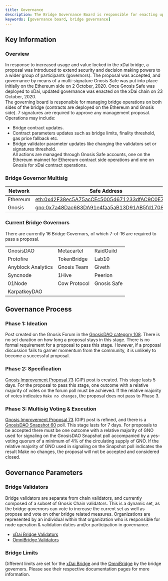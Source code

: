 ```yaml
---
title: Governance
description: The Bridge Governance Board is responsible for enacting updates related to bridge functionality, contract upgrades, and other parameters impacting bridge operations. The following items have been implemented by the board.
keywords: [governance board, bridge governance]
---
```



## Key Information

### Overview
In response to increased usage and value locked in the xDai bridge, a proposal was introduced to extend security and decision making powers to a wider group of participants (governors).
The proposal was accepted, and governance by means of a multi-signature Gnosis Safe was put into place initially on the Ethereum side on 2 October, 2020. Once Gnosis Safe was deployed to xDai, updated governance was enacted on the xDai chain on 23 October, 2020.  
The governing board is responsible for managing bridge operations on both sides of the bridge (contracts are deployed on the Ethereum and Gnosis side). 7 signatures are required to approve any management proposal. 
Operations may include:
* Bridge contract updates.
* Contract parameters updates such as bridge limits, finality threshold, gas price fallback etc.
* Bridge validator parameter updates like changing the validators set or signatures threshold.  
All actions are managed through Gnosis Safe accounts, one on the Ethereum mainnet for Ethereum contract side operations and one on Gnosis for xDai contract operations.

### Bridge Governor Multisig

| Network  | Safe Address                                                                                                                                  |
|----------|-----------------------------------------------------------------------------------------------------------------------------------------------|
| Ethereum | [eth:0x42F38ec5A75acCEc50054671233dfAC9C0E7A3F6](https://gnosis-safe.io/app/#/safes/0x42F38ec5A75acCEc50054671233dfAC9C0E7A3F6/settings)      |
| Gnosis   | [gno:0x7a48Dac683DA91e4faa5aB13D91AB5fd170875bd](https://xdai.gnosis-safe.io/app/#/safes/0x7a48Dac683DA91e4faa5aB13D91AB5fd170875bd/settings) |

### Current Bridge Governors

There are currently 16 Bridge Governors, of which 7-of-16 are required to pass a proposal.  

|                    |              |             |
|--------------------|--------------|-------------|
| GnosisDAO          | Metacartel   | RaidGuild   |
| Protofire          | TokenBridge  | Lab10       |
| Anyblock Analytics | Gnosis Team  | Giveth      |
| Syncnode           | 1Hive        | Peerion     |
| 01Node             | Cow Protocol | Gnosis Safe |
| KarpatkeyDAO       |              |             |


## Governance Process

### Phase 1: Ideation
Post created on the Gnosis Forum in the [GnosisDAO category 108](https://forum.gnosis.io/c/dao/20). There is no set duration on how long a proposal stays in this stage. There is no formal requirement for a proposal to pass this stage. However, if a proposal discussion fails to garner momentum from the community, it is unlikely to become a successful proposal.

### Phase 2: Specification
[Gnosis Improvement Proposal 73](https://forum.gnosis.io/t/gip-0-template/734) (GIP) post is created. This stage lasts 5 days. For the proposal to pass this stage, one outcome with a relative majority of votes on the forum poll must be achieved. If the relative majority of votes indicates `Make no changes`, the proposal does not pass to Phase 3.


### Phase 3: Multisig Voting & Execution
[Gnosis Improvement Proposal 73](https://forum.gnosis.io/t/gip-0-template/734) (GIP) post is refined, and there is a [GnosisDAO Snapshot 60](https://snapshot.org/#/gnosis.eth) poll. This stage lasts for 7 days. For proposals to be accepted there must be one outcome with a relative majority of GNO used for signaling on the GnosisDAO Snapshot poll accompanied by a yes-voting quorum of a minimum of 4% of the circulating supply of GNO. If the relative majority of GNO used in signaling on the Snapshot poll indicates the result Make no changes, the proposal will not be accepted and considered closed.

## Governance Parameters

### Bridge Validators

Bridge validators are separate from chain validators, and currently composed of a subset of Gnosis Chain validators. This is a dynamic set, as the bridge governors can vote to increase the current set as well as propose and vote on other bridge related measures. 
Organizations are represented by an individual within that organization who is responsible for node operation & validation duties and/or participation in governance.  
* [xDai Bridge Validators](../tokenbridge/xdai-bridge.md#bridge-validators)  
* [OmniBridge Validators](../tokenbridge/omnibridge#bridge-validators)


### Bridge Limits

Different limits are set for the [xDai Bridge](../tokenbridge/xdai-bridge.md#fees--daily-limits) and the [OmniBridge](../tokenbridge/omnibridge.md#fees--daily-limits) by the bridge governors. Please see their respective documentation pages for more information. 
